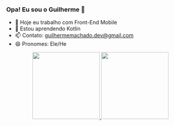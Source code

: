 ### Opa! Eu sou o Guilherme 🙂

- 🔭 Hoje eu trabalho com Front-End Mobile
- 🌱 Estou aprendendo Kotlin
- 📫 Contato: guilhermemachado.dev@gmail.com
- 😄 Pronomes: Ele/He

<div align="center">
  <a href="https://github.com/guilherme-CMachado">
  <img height="180em" src="https://github-readme-stats.vercel.app/api?username=guilherme-CMachado&show_icons=true&theme=cobalt&include_all_commits=true&count_private=true"/>
  <img height="180em" src="https://github-readme-stats.vercel.app/api/top-langs/?username=guilherme-CMachado&layout=compact&langs_count=7&theme=cobalt"/>
